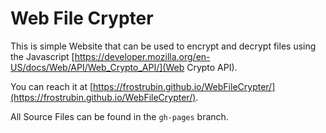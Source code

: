 Web File Crypter
================

This is simple Website that can be used to encrypt and decrypt files using the Javascript [https://developer.mozilla.org/en-US/docs/Web/API/Web_Crypto_API/](Web Crypto API).

You can reach it at [https://frostrubin.github.io/WebFileCrypter/](https://frostrubin.github.io/WebFileCrypter/).

All Source Files can be found in the `gh-pages` branch.
